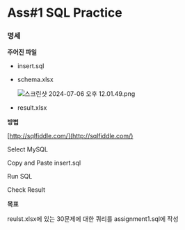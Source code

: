# Ass#1 SQL Practice


### 명세

**주어진 파일**

- insert.sql
- schema.xlsx
    
    ![스크린샷 2024-07-06 오후 12.01.49.png](Ass#1%20SQL%20Practice%20d93c4c2a9d0d4825863a4456ba1bb3dd/%25E1%2584%2589%25E1%2585%25B3%25E1%2584%258F%25E1%2585%25B3%25E1%2584%2585%25E1%2585%25B5%25E1%2586%25AB%25E1%2584%2589%25E1%2585%25A3%25E1%2586%25BA_2024-07-06_%25E1%2584%258B%25E1%2585%25A9%25E1%2584%2592%25E1%2585%25AE_12.01.49.png)
    
- result.xlsx

**방법**

[http://sqlfiddle.com/](http://sqlfiddle.com/)

Select MySQL

Copy and Paste insert.sql 

Run SQL

Check Result

**목표**

reulst.xlsx에 있는 30문제에 대한 쿼리를 assignment1.sql에 작성
